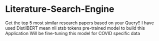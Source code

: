 # Literature-Search-Engine
Get the top 5 most similar research papers based on your Query!!
I have used DistilBERT mean nli stsb tokens pre-trained model to build this Application
Will be fine-tuning this model for COVID specific data
